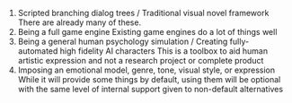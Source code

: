 
1. Scripted branching dialog trees / Traditional visual novel framework
   There are already many of these.
2. Being a full game engine
   Existing game engines do a lot of things well
3. Being a general human psychology simulation / Creating fully-automated high fidelity AI characters
   This is a toolbox to aid human artistic expression and not a research project or complete product
4. Imposing an emotional model, genre, tone, visual style, or expression
   While it will provide some things by default, using them will be optional with the same level of internal support given to non-default alternatives